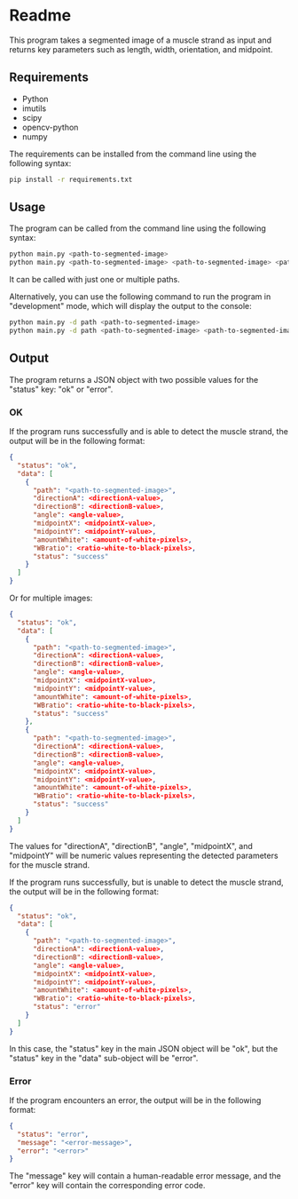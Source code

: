 # Readme

This program takes a segmented image of a muscle strand as input and returns key parameters such as length, width, orientation, and midpoint.

## Requirements

- Python
- imutils
- scipy
- opencv-python
- numpy

The requirements can be installed from the command line using the following syntax:

```bash
pip install -r requirements.txt
```

## Usage

The program can be called from the command line using the following syntax:

```bash
python main.py <path-to-segmented-image>
python main.py <path-to-segmented-image> <path-to-segmented-image> <path-to-segmented-image>
```

It can be called with just one or multiple paths.

Alternatively, you can use the following command to run the program in "development" mode, which will display the output to the console:

```bash
python main.py -d path <path-to-segmented-image>
python main.py -d path <path-to-segmented-image> <path-to-segmented-image> <path-to-segmented-image>
```

## Output

The program returns a JSON object with two possible values for the "status" key: "ok" or "error".

### OK

If the program runs successfully and is able to detect the muscle strand, the output will be in the following format:

```JSON
{
  "status": "ok",
  "data": [
    {
      "path": "<path-to-segmented-image>",
      "directionA": <directionA-value>,
      "directionB": <directionB-value>,
      "angle": <angle-value>,
      "midpointX": <midpointX-value>,
      "midpointY": <midpointY-value>,
      "amountWhite": <amount-of-white-pixels>,
      "WBratio": <ratio-white-to-black-pixels>,
      "status": "success"
    }
  ]
}
```

Or for multiple images:

```JSON
{
  "status": "ok",
  "data": [
    {
      "path": "<path-to-segmented-image>",
      "directionA": <directionA-value>,
      "directionB": <directionB-value>,
      "angle": <angle-value>,
      "midpointX": <midpointX-value>,
      "midpointY": <midpointY-value>,
      "amountWhite": <amount-of-white-pixels>,
      "WBratio": <ratio-white-to-black-pixels>,
      "status": "success"
    },
    {
      "path": "<path-to-segmented-image>",
      "directionA": <directionA-value>,
      "directionB": <directionB-value>,
      "angle": <angle-value>,
      "midpointX": <midpointX-value>,
      "midpointY": <midpointY-value>,
      "amountWhite": <amount-of-white-pixels>,
      "WBratio": <ratio-white-to-black-pixels>,
      "status": "success"
    }
  ]
}
```

The values for "directionA", "directionB", "angle", "midpointX", and "midpointY" will be numeric values representing the detected parameters for the muscle strand.

If the program runs successfully, but is unable to detect the muscle strand, the output will be in the following format:

```JSON
{
  "status": "ok",
  "data": [
    {
      "path": "<path-to-segmented-image>",
      "directionA": <directionA-value>,
      "directionB": <directionB-value>,
      "angle": <angle-value>,
      "midpointX": <midpointX-value>,
      "midpointY": <midpointY-value>,
      "amountWhite": <amount-of-white-pixels>,
      "WBratio": <ratio-white-to-black-pixels>,
      "status": "error"
    }
  ]
}
```

In this case, the "status" key in the main JSON object will be "ok", but the "status" key in the "data" sub-object will be "error".

### Error

If the program encounters an error, the output will be in the following format:

```JSON
{
  "status": "error",
  "message": "<error-message>",
  "error": "<error>"
}
```

The "message" key will contain a human-readable error message, and the "error" key will contain the corresponding error code.
